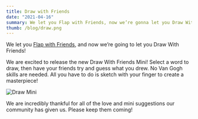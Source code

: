 ```yaml
---
title: Draw with Friends
date: "2021-04-16"
summary: We let you Flap with Friends, now we’re gonna let you Draw With Friends!
thumb: /blog/draw.png
---
```


We let you [Flap with Friends](/blog/flap-with-friends), and now we’re going to let you Draw With Friends!

We are excited to release the new Draw With Friends Mini! Select a word to draw, then have your friends try and guess what you drew. No Van Gogh skills are needed. All you have to do is sketch with your finger to create a masterpiece!

![Draw Mini](/blog/draw.png)

We are incredibly thankful for all of the love and mini suggestions our community has given us. Please keep them coming!
